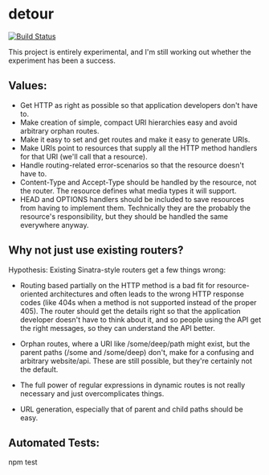 # detour
[![Build Status](https://secure.travis-ci.org/cainus/detour.png?branch=master)](http://travis-ci.org/cainus/detour)

This project is entirely experimental, and I'm still working out whether the experiment has 
been a success.

## Values:
* Get HTTP as right as possible so that application developers don't have to.
* Make creation of simple, compact URI hierarchies easy and avoid arbitrary orphan routes.
* Make it easy to set and get routes and make it easy to generate URIs.
* Make URIs point to resources that supply all the HTTP method handlers for that URI (we'll call that a resource).
* Handle routing-related error-scenarios so that the resource doesn't have to.
* Content-Type and Accept-Type should be handled by the resource, not the router.  The resource defines what media 
types it will support.
* HEAD and OPTIONS handlers should be included to save resources from having to implement them.  Technically they 
 are the probably the resource's responsibility, but they should be handled the same everywhere anyway.

## Why not just use existing routers?

Hypothesis:  Existing Sinatra-style routers get a few things wrong:

* Routing based partially on the HTTP method is a bad fit for resource-oriented architectures and often leads to 
the wrong HTTP response codes (like 404s when a method is not supported instead of the proper 405).  The router 
should get the details right so that the application developer doesn't have to think about it, and so people 
using the API get the right messages, so they can understand the API better. 

* Orphan routes, where a URI like /some/deep/path might exist, but the parent paths 
(/some and /some/deep) don't, make for a confusing and arbitrary website/api.  These are still 
possible, but they're certainly not the default.

* The full power of regular expressions in dynamic routes is not really necessary and just 
overcomplicates things.

* URL generation, especially that of parent and child paths should be easy.


## Automated Tests:
npm test
